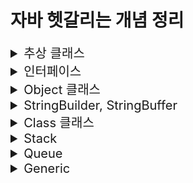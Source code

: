 # 자바 헷갈리는 개념 정리

<details>
<summary style="font-size:20px">추상 클래스</summary>
<div markdown="1">

#### 개요

* 상속까지는 언제 왜 어떻게 사용하는지 알음 -> 추상 클래스는 실제로 구현해본적이 없기에 왜 언제 어떻게 사용하는지 알아보기위함.

* 상속은 왜 사용할까?
  * 만들어져 있는 클래스를 재사용함(overriding)으로써 중복된 코드를 줄이고 간결해지며 공통적인 기능을 부모 클래스에 추가하면 자식 클래스에서 재사용이 가능함으로 확장성 또한 용이함 즉, 유지보수가 쉽고, 확장성이 용이하며 재사용이 가능하고 코드가 간결해짐.
* 상속은 언제 사용할까?
  * IS-A 관계
    * 상위 클레스에서 하위 클래스보다 일반적인 개념의 사용(ex Animal)
    * 하위 클래스에서 상위 클래스보다 구체적인 개념 사용(ex Dog bark, Eagle flying)
    * 높은 클래스간의 결합도 -> 복잡한 구조는 어울리지 않음.
  * HAS-A 관계
    * 클래스를 재활용하고 싶다해서 무조건 상속을 받지 않음.
    * (ex Student가 Subject를 포함)
    * 일반적인 구현 방법

#### 추상 클래스

* 상속받는 자식 클래스가 반드시 추상 메소드를 구현하도록 하기 위함.
  * 그래서 왜 추상 클래스를 사용할까? why?? 
  * 공통적인 부분은 만들어진 기능을 사용하고, 이를 받아 사용하는 쪽에서는 자신에게 필요한 부분만 재정의하여 사용함으로써 유지보수와 통일성을 유지하기위함.
  * **공통된 필드와 메서드를 통일할 목적**
  * ex) 10명의 개발자가 자동차를 상속받아 각자만의 실체클래스를 구현하는경우
  * 수만줄의 A자동차가 계약만료되고, B자동차를 새로 교체할 때 객체 인스턴스만 변경하면됨.

> 추상클래스 예시

![Alt text](image.png)

```java
package oop4;

public abstract class Computer {

	public abstract void display();
	public abstract void typing();
	
	public void turnOn() {
		System.out.println("전원을 켭니다.");
	}
	
	public void turnOff() {
		System.out.println("전원을 끕니다.");
	}
}
```

```java
package oop4;

public class Desktop extends Computer{

	@Override
	public void display() {
		System.out.println("PC 화면");
	}

	@Override
	public void typing() {
		System.out.println("PC 타이핑");
	}

	@Override
	public void turnOff() {
		System.out.println("PC 전원끄기");
	}
}

```

```java
package oop4;

public abstract class NoteBook extends Computer{

	@Override
	public void display() {
		System.out.println("노트북 화면");
	}
}
```

```java
package oop4;

public class MyNoteBook extends NoteBook{

	@Override
	public void typing() {
		System.out.println("MyNoteBook typing");
	}
}
```

```java
package oop4;

public class ComputerTest {

	public static void main(String[] args) {
		
		Computer computer = new Desktop(); 
		NoteBook book = new MyNoteBook();
		//Computer computer = new Computer(); 추상메서드이므로 new를 통한 객체 생성 불가.
		
		computer.display();
		book.display();
	}
}
```
* 추상클래스에서 상위클래스인 Computer class 생성.
* Desktop은 Computer를 상속받으며, display(), typing() 메소드를 오버라이딩 하고있으며 turnOff() 도 재정의해서 사용함.
* Notebook도 Computer를 상속받으며 추상클래스로서 Notebook 클래스를 생성함.
* MyNoteBook은 NoteBook을 상속받음.
* Main 메소드인 ComputerTest에서는 다형성을 사용하여 객체의 메소드 호출이 가능함.
* 단, 추상메소드는 new를 통한 객체 생성이 불가함.
  
</div>
</details>

<details>
<summary style="font-size:20px">인터페이스</summary>
<div markdown="1">

#### 개요

* 추상 클래스는 부모인 최상단 클래스에서 공통적인 기능을 구현함으로써 자식 클래스에서 오버라이딩하여 확장성 및 유지보수에 용이하도록 도와줌.
* 인터페이스는?? 다중 상속 기능 제공과 추상 클래스와 비슷한 역할을 한다는 것으로 알고있음.
* 추상클래스와 어떤 다른 점이 있고 어떤 상황에 쓰이는가?
  
#### 인터페이스

* 추상 클래스는 IS-A, 인터페이스는 HAS-A.
* 추상 클래스는 한 개의 클래스만 상속이 가능하고 자식 클래스에서 선택적으로 오버라이딩하여 사용할 수 있도록 하기위함.
* 인터페이스는 다중 상속이 가능하고 공통으로 필요한 기능들도 모든 클래스에서 오버라이딩하여 재정의 해야함.


> 인터페이스와 추상 클래스 예시

![Alt text](image-1.png)

```java
public abstract class Creature {
    private int x;
    private int y;
    private int age;
    
    public Creature(int x, int y, int age) {
        this.age = age;
        this.x = x;
        this.y = y;
    }
    
    public void age() {
        age++;
    }
    
    public void move(int xDistance) {
        x += xDistance;
    }
    
    public int getX() {
        return x;
    }
    public void setX(int x) {
        this.x = x;
    }
    public int getY() {
        return y;
    }
    public void setY(int y) {
        this.y = y;
    }
    
    public abstract void attack();
    public abstract void printInfo();
    
    @Override
    public String toString() {
        return "x : " + x + ", y : " + y + ", age : " + age;
    }
}
```
* 인간과 동물은 생명체를 상속.
* 각 생명체들은 구분에 따라서 인간과 동물을 상속, 할 수 있는 기능들을 인터페이스로 구현.
* 공통적으로 이동할 수 있는 기능인 move를 하위클래스에서 상속할 수 있도록 일반 메소드로 구현.
* attack, printInfo 는 각각 생명체에 따라 다른 기능으로 구현하기 때문에 추상메소드로 구현.

```java
public abstract class Animal extends Creature{
    
    public Animal(int x, int y, int age) {
        super(x, y, age);
    }
    
    @Override
    public void attack() {
        System.out.println("몸을 사용하여 공격!!");
    }
}
```

* 동물 클래스는 생명체이므로 Creature 추상클래스를 상속받음.
* 몸을 사용하여 공격하는 attack 메소드를 오버라이딩.
* **Q.조상클래스인 Creature 에서 지정한 printInfo 메소드는 왜 사용하지 않았을까?**
  * 동물클래스도 abstract 추상 클래스를 사용함으로써 앞으로의 생길 자식클래스에게 위임해서 사용하기 위함.

```java
public abstract class Human extends Creature implements Talkable{
    public Human(int x, int y, int age) {
        super(x, y, age);
    }
    
    @Override
    public void attack() {
        System.out.println("도구를 사용!!");
    }
    
    @Override
    public void talk() {
        System.out.println("사람은 말을 할 수 있다.");
    }
}
```

* Human 클래스도 Animal 클래스와 마찬가지로 추상 클래스로 구함.
* 하지만 여기서 Animal 클래스와 다르게 Talkable 인터페이스를 구현한 차이점이 있음.

```java
public interface Talkable {
    abstract void talk();
}
```

* 인터페이스는 이정표와 같은 것으로 정리해두자.
* Talable를 인터페이스를 구현할 경우 talk() 메소드를 오버라이딩하여 사용할 수 있음.

```java
public interface Flyable {
    void fly(int yDistance);
    void flyMove(int xDistance, int yDistance);
}
```

* 새 종류가 구현할 인터페이스 구현. 다른 동물들과는 다르게 y행으로 이동할 수 있는 메소드 선언함.

```java
public class Pigeon extends Animal implements Flyable{
    public Pigeon(int x, int y, int age) {
        super(x, y, age);
    }
    
    @Override
    public void fly(int yDistance) {
        setY(getY() + yDistance);
    }
    
    @Override
    public void flyMove(int xDistance, int yDistance) {
        setY(getY() + yDistance);
        setX(getX() + xDistance);
    }
    
    @Override
    public void printInfo() {
        System.out.println("Pigeon -> " + toString());
    }
}
```

* 비둘기는 동물 클래스를 상속받고 날 수 있는 동물이므로 Flyable 인터페이스를 구현함.
* 여기서 printInfo 는 조상 클래스인 Creature 클래스에서의 추상메소드를 오버라이딩하였음.

```java
public interface Swimable {
    void swimDown(int yDistance);
}
```

* **중요한 공통된 기능을 사용하는 인터페이스**
  * 거북이와, 케빈이라는 클래스를 작성할 때 두 생명체는 모두 수영을 할 수 있다고 정의함.
  * 하지만 동물이나 사람중에서도 수영을 못하는 경우도 있기에 swimDown 추성메소드가 아닌 Siwmable 인터페이스를 구현.
  * 각각 따로 정의하여 구현시킴으로써 가독성도 좋고 유지보수측면에서 좋음.

```java
public class Turtle extends Animal implements Swimable{
    public Turtle(int x, int y, int age) {
        super(x, y, age);
    }
    
    @Override
    public void swimDown(int yDistance) {
        setY(getY() - yDistance);
    }
    
    @Override
    public void printInfo() {
        System.out.println("Turtle -> " + toString());
    }
}

```

* 거북이 클래스에서는 Swimable 을 구현하고 swimDown 재정의하여 사용.

```java
public class Kevin extends Human implements Programmer, Swimable{
    public Kevin(int x, int y, int age) {
        super(x, y, age);
    }
    
    @Override
    public void coding() {
        System.out.println("Hello World!");
    }
    
    @Override
    public void swimDown(int yDistance) {
        setY(getY() - yDistance);
        if(getY() < -10) {
            System.out.println("너무 깊이 들어가면 죽을수도 있어!!");
        }
    }
    
    @Override
    public void printInfo() {
        System.out.println("Kevin -> " + toString());
    }
}

```

* Kevin은 다중구현을 통해서 수영도 할 수 있고, 코딩도 할 수 있는 사람

```java
public interface Programmer {
    void coding();
}
```

```java
public class Main {
    public static void main(String[] args) {
        Pigeon p = new Pigeon(5,10,14);
        p.printInfo();
        p.age();
        p.move(100);
        p.printInfo();
        p.fly(5);
        p.printInfo();
        p.flyMove(10, 20);
        p.printInfo();
        p.attack();
        System.out.println();
        
        Kevin kev = new Kevin(0, 0, 35);
        kev.printInfo();
        kev.age();
        kev.move(10);
        kev.printInfo();
        kev.attack();
        kev.coding();
        kev.swimDown(20);
        kev.printInfo();
        kev.talk();
        System.out.println();
        
        Turtle tur = new Turtle(100, -10, 95);
        tur.printInfo();
        tur.age();
        tur.move(-100);
        tur.printInfo();
        tur.attack();
        tur.swimDown(1000);
        tur.printInfo();
    }
}
```

* 메인메소드 구현.
 
#### 요약
> **추상 클래스 : 상속 관계를 타고 올라갔을 때 같은 조상클래스를 상속하는 똑같은 기능이 필요할 때!**
		
> **인터페이스: 상속 관계를 타고 올라갔을 때 다른 조상클래스를 상속하는 기능이 필요할 때!**

</div>
</details>

<details>
<summary style="font-size:20px">Object 클래스</summary>
<div markdown="1">

#### 개요

* import 하지 않아도 자동으로 import되는 Object 클래스란 무엇인가 알아보기위함

#### Object 클래스

* Object 클래스는 모든 클래스의 최상위 조상 클래스
* Object 메소드는 밑에 링크 참고 참고.
  * http://www.tcpschool.com/java/java_api_object
  * https://docs.oracle.com/javase/8/docs/api/java/lang/Object.html

```java
public class Student{

	private int studentNum;
	private String studentName;
	
	public Student(int studentNum, String studentName) {
		this.studentNum = studentNum;
		this.studentName = studentName;
	}

    @Override
	public boolean equals(Object obj) {

		if(obj instanceof Student) {
			Student std = (Student)obj;
			if(this.studentNum == std.studentNum) {
				return true;
			}else {
				return false;
			}
		}
		return false;
	}

    @Override
	public int hashCode() {
		return studentNum;
	}
}
```

* studentNum 같은 상황일 경우의 로직을 추가할 때 Student가 obj의 instancof에 해당할 경우
* Student 의 힙메모리에 담긴 객체 std = (다운캐스팅 Student) obj 는 같음.
* 만약 현재 Student의 studentNum 와 힙메모리에 담긴 객체 std studentNum이 같으면 true를 반환
  
```java
public class EqualsTest {
    public static void main(String[] args){
		Student st1 = new Student(100, "Lee");		
		Student st2 = new Student(100, "Son");

		System.out.println(st1.equals(st2));    // true
		System.out.println(st1 == st2);         // false

		System.out.println(st1.hashCode());     // 100
		System.out.println(st2.hashCode());     // 100
		
		System.out.println(System.identityHashCode(st1));   // ~~~
		System.out.println(System.identityHashCode(st2));   // ~~~
    }
}
```

* equals는 Object 에서 재정의하여 사용한 로직을 반영하여 주소값을 비교했을 때 true 가 나옴.
* hashCode 같은 경우도 studentNum 을 return 받았기 때문에 100 이라는 값이 나옴.
* System 에서 static 메소드로 정의해놓은 identityHashCode 메소드는 실제 HashCode의 주소값을 알려주므로 다른 값이 나옴.

</div>
</details>

<details>
<summary style="font-size:20px">StringBuilder, StringBuffer</summary>
<div markdown="1">

#### 개요

* StringBuilder, StringBuffer 가 언제 어떻게 쓰이는지 알아보기위함.
* textblock은 java13부터 지원.

```java
public class StringTest {

	public static void main(String[] args) {
		String java = new String("java");
		String android = new String("android");
		
		System.out.println(System.identityHashCode(java));  //2104457164


		java = java.concat(android);
		
		System.out.println(System.identityHashCode(java));  //1521118594
	}
	
}
```

* 위의 코드에서 java를 새로 정의해서 사용하면 메모리가 새로 생성돼어 비효율적임.
* 그래서 이 때 StringBuilder, StringBuffer 를 사용함.

#### StringBuilder, StringBuffer

* 문자열을 여러번 연결하거나 변경할 때 사용하면 유용하게 쓰임.
* 새로운 인스턴스를 생성하지 않고 내부적으로 가변적인 char[] 멤버 변수를 가지며 변경함.
* 단일 쓰레드에서는 StringBuilder 을 권장, StringBuffer는 멀티 쓰레드 프로그래밍에서 동기화를 보장함.

```java
public class StringBuilderTest {

	public static void main(String[] args) {
		String java = new String("java");
		String android = new String("android");

		StringBuilder builder = new StringBuilder(java);
		System.out.println(System.identityHashCode(builder));   //2104457164
		builder.append(android);
		
		System.out.println(System.identityHashCode(builder));   //2104457164
	}
}
```

* 계속적으로 가변하기때문에 같은 메모리값을 가지고 있음.
* 단일 쓰레드 환경에서는 StringBuilder을 사용, 멀티 쓰레드 환경에서 동기화를 하는 경우 StringBuffer를 사용하자.

</div>
</details>

<details>
<summary style="font-size:20px">Class 클래스</summary>
<div markdown="1">

#### 개요 

* Class 클래스는 무엇이고 어디에 쓰이는지 알아보기위함.

#### Class 클래스

* 동적 로딩이 가능함.
  * 컴파일 시 데이터 타입이 bing 되지않고 실행중에 데이터 타입을 binding함.
  * 런타임시에 원하는 클래스를 로딩하여 binding 할 수 있다는 장점이 있음.
  * 컴파일 시에 타입이 정해지지 않으므로 동적 로싱시 오류가 발생하면 프로그램 장애 발생 가능성이 있음.

```java
public class StringTest {
	
	public static void main(String[] args) throws ClassNotFoundException {
		
		Class c = Class.forName("java.lang.String");
		System.out.println(c);
		
		Constructor[] cons = c.getConstructors();
		for(Constructor co : cons) {
			System.out.println(co);
		}
		
		Method[] me =  c.getMethods();
		for(Method method : me) {
			System.out.println(method);
		}
	}
}
```

* Class객체 생성 후 Class.forName 을 통해 java.lang.String에 관한 class들을 불러올 수 있음.
* 마찬가지로 Class 클래스에 담긴 생성자 getConstructors, 메소드 getMethods 를 통해 불러올 수 있음. (실제로는 잘 안쓰임,, 알아만두자)

* Class 관련 문서는 아래 참고.
* https://docs.oracle.com/javase/8/docs/api/java/lang/Class.html
</div> 
</details>

<details>
<summary style="font-size:20px">Stack</summary>
<div markdown="1">

#### 스택

* Stack 은 Last In First Out LIFO(후입선출) 구조.
* 맨 마지막 위치(top) 에서만 자료를 추가, 삭제 꺼내올 수 있음 (중간의 자료를 꺼낼 수 없음)
* ex) 가장 최근의 자료를 찾아올 때, 게임에서 히스토리를 유지하고 이를 무를 때 사용, 택배상자가 쌓여있는 모양 

#### 구현방법

* 크게 배열을 이용하는방법과 리스트를 이용하는방법 두 가지로 나뉨.

![Alt text](image-2.png)

* top 변수는 배열의 가장 마지막으로 저장된 요소의 index를 저장함.
* 처음에 아무값도 저장하지 않는 상태이면 -1을 저장.
* push 하면 top 은 index에서 + 1 저장
* pop 하면 top은 index - 1 저장

```java
package ch05;

public class ArrayStack {

	int size;
	int top = -1;
	Object[] Arr;
	
	public ArrayStack(int size) {
		this.size = size;
		Arr = new Object[size];
	}
	
	public boolean isEmpty() {
		return top == -1;
	}
	
	public boolean isFull() {
		return this.size == this.top + 1;
	}
	
	public void push(int data) {
		
		if(isFull()) {
			throw new ArrayIndexOutOfBoundsException();
		}
		
		this.Arr[++top] = data;
	}
	
	public Object pop() {
		
		if(isEmpty()) {
			throw new ArrayIndexOutOfBoundsException();
		}
		
		Object poppedData = Arr[top];
		Arr[top--] = null;
		
		return poppedData;
	}
	
	public Object peek() {
		if(isEmpty()) {
			return null;
		}else {
			return this.Arr[top];
		}
	}
	
}
```

* push
  * 배열의 요소가 가득찼는지 판별해주는 ifFull()
  * Arr배열의 탑이 1씩 증가하는 값은 data에 담음.
* pop
  * 배열의 요소가 비었는지 판별해주는 isEmpty()
  * top index에 위치하는 Arr배열값 return
  * 탑이 1씩 감소함.


```java
package ch05;

public class Main {

	public static void main(String[] args) {
        System.out.println("배열로 구현한 stack");
        ArrayStack arrayStack = new ArrayStack(1000);
        System.out.println("1,2,3,4,5 순으로 push()");
        arrayStack.push(1);
        arrayStack.push(2);
        arrayStack.push(3);
        arrayStack.push(4);
        arrayStack.push(5);

        System.out.print("stack 가장 위에 있는 데이터: ");
        System.out.println(arrayStack.peek());

        int arrayindex = arrayStack.top;
        for (int i = 0; i <= arrayindex; i++) {
            System.out.print("pop된 데이터: ");
            System.out.println(arrayStack.pop());
        }
	}
}
```

#### 결과

```
배열로 구현한 stack
1,2,3,4,5 순으로 push()
stack 가장 위에 있는 데이터: 5
pop된 데이터: 5
pop된 데이터: 4
pop된 데이터: 3
pop된 데이터: 2
pop된 데이터: 1
```

</div>
</details>

<details>
<summary style="font-size:20px">Queue</summary>
<div markdown="1">

#### Queue

* 맨 앞에서 자료를 꺼내거나 삭제하고, 맨 뒤에서 자료를 추가함.
* First In First Out (선입선출) 구조
* ex) 줄서기, 운영체제의 프로세스 관리 등에서 사용.

```java
package ch05;

public class StackQueue {
    int length;
    int front = 0;
    int rear = 0;
    Object[] queue;

    public StackQueue(int length) {
        this.length = length;
        this.queue = new Object[length];
    }

    public boolean isFull(){
        return front == rear && queue[front] != null;
    }

    public boolean isEmpty(){
        return front == rear && queue[front] == null;
    }

    public void enqueue(Object data){
        if(isFull()) {
            System.out.println("큐에 더 이상 데이터를 저장할 공간이 없습니다.");
            return;
        }
        queue[rear++] = data;
        rear = rear % queue.length;
    }

    public Object dequeue(){
        if(isEmpty()){
            System.out.println("큐가 비어있습니다");
            throw new ArrayIndexOutOfBoundsException();
        }
        Object dequeuedData = queue[front];
        queue[front++] = null;
        front = front % queue.length;

        return dequeuedData;
    }

    public Object peek(){
        return queue[front];
    }
}
```

* euqueue 함수 호출 시 꽉 찼는지 확인(isFull)
  * rear 가 가르키는 index로 접근 후, main에서 호출하는 data를 받아 데이터에 삽임함.
  * rear값은 1씩 증가하며, rear값이 배열의 크기를 넘지 못하도록 나머지 연산 진행.

* dequeue 함수 호출 시 큐가 비어있는지 확인(isEmpty)
  * front가 가리키는 index로 접근하여 데이터를 임시저장.
  * 다시 해당 index로 접근하여 null을 삽입 후 front 1씩 증가
  * front값이 배열의 크기를 넘지 못하도록 나머지 연산 진행.

```java
package ch05;

public class QueueMain {
	public static void main(String[] args) {
        System.out.println("------Stack으로 구현한 Queue------");
        StackQueue stackQueue = new StackQueue(100);
        int numberOfData = 5;

        for (int i = 0; i < numberOfData; i++) {
            stackQueue.enqueue(i);
            System.out.printf("%d를 Queue에 enqueue\n", i);
        }

        System.out.println("peek연산 결과: " + stackQueue.peek());

        for (int i = 0; i < numberOfData; i++) {
            System.out.print(stackQueue.dequeue() + " ");
        }
	}
}
```
#### 결과

```
------Stack으로 구현한 Queue------
0를 Queue에 enqueue
1를 Queue에 enqueue
2를 Queue에 enqueue
3를 Queue에 enqueue
4를 Queue에 enqueue
peek연산 결과: 0
0 1 2 3 4 
```
</div>
</details>

<details>
<summary style="font-size:20px">Generic</summary>
<div markdown="1">

#### 개요

* 변수 사용시 자료형을 지정하는데 사용할 때 쓰이는게 제네릭으로 알고있음.
* ex) ArrayList<Integer> arraylist = new ArrayList<Integer>(); 이런식으로 타입 지정해서 사용하곤 했음.
* Generic에 대해서 자세히 알아보기 위함.

#### Generic

* 클래스 내부에서 사용할 데이터 타입을 외부에서 지정하는 기법임.
* 변수를 선언할 때 변수의 타입을 지정해주듯이 객체에 타입을 지정해주는 것.
* 컴파일 타임에 타입 검사를 통한 예외 방지
  * ex) Object를 객체로 만들었을 때 다운캐스팅의 오류를 실행할 문제점.
* 불필요한 캐스팅을 없애 성능 향상
  * ex) 미리 타입을 지정하고 제한해놓음으로써 형 변환의 번거로움을 줄여 가독성 및 오버헤드 문제점을 막아줌.

#### Generic 사용방법

* 자료형 매개변수 T(type parameter) : 클래스를 사용하는 시점에 자료형을 지정. static 변수는 사용할 수 없음.

![Alt text](image-3.png)

#### 자료형 매개변수를 이용한 컴파일 타임시 타입 검사를 통한 예외 방지

```java
class Apple {}
class Banana {}

class FruitBox {
    // 모든 클래스 타입을 받기 위해 최고 조상인 Object 타입으로 설정
    private Object[] fruit;

    public FruitBox(Object[] fruit) {
        this.fruit = fruit;
    }

    public Object getFruit(int index) {
        return fruit[index];
    }
}
```
```java
public static void main(String[] args) {
    Apple[] arr = {
            new Apple(),
            new Apple()
    };
    FruitBox box = new FruitBox(arr);

    Apple apple = (Apple) box.getFruit(0);
    Banana banana = (Banana) box.getFruit(1);
}
```

* 실행시 ClassCastException 런타임 에러 발생. 이와 같은 경우에는 빨간줄로 에러를 알려주지 않음 ! !
* 이유는 Apple 객체 타입을 FruitBox에 넣었는데 Banana를 형변환해서 가져오려고 했기 때문에 발생한 에러.
* 앞에 형변환을 (Object)로 다운캐스팅해도되지만 이 떄 제네릭을 사용하면 실수를 미연에 방지할 수 있음.
* 밑에 코드와 같이 자료형 매개변수를 지정하여 제내릭을 사용하자.

```java
class FruitBox<T> {
    private T[] fruit;

    public FruitBox(T[] fruit) {
        this.fruit = fruit;
    }

    public T getFruit(int index) {
        return fruit[index];
    }
}
```

* 이 처럼 타입 파라미터로 매개변수를 지정해줌으로써 잘못된 타입이 사용될 수 있는 문제를 제거함.

#### 불필요한 캐스팅을 없앰으로써 성능 향상

```java
Apple[] arr = { new Apple(), new Apple(), new Apple() };
FruitBox box = new FruitBox(arr);

// 가져온 타입이 Object 타입이기 때문에 일일히 다운캐스팅을 해야함 - 쓸데없는 성능 낭비
Apple apple1 = (Apple) box.getFruit(0);
Apple apple2 = (Apple) box.getFruit(1);
Apple apple3 = (Apple) box.getFruit(2);
```

* Apple 배열을 FruitBox의 Object 배열 객체에 넣고, 가져올 때는 다운캐스팅을 통해 가져와야했음.

```java
FruitBox<Apple> box = new FruitBox<>(arr);

Apple apple = box.getFruit(0);
Apple apple = box.getFruit(1);
Apple apple = box.getFruit(2);
```

* 미리 형변환을 지정해놓음으로써 형변환의 번거로움을 제거함과 동시에 타입 검사에 들어가는 메모리를 줄일 수 있음.

#### 잘 정리되어있는 링크 참고.
* https://inpa.tistory.com/entry/JAVA-%E2%98%95-%EC%A0%9C%EB%84%A4%EB%A6%ADGenerics-%EA%B0%9C%EB%85%90-%EB%AC%B8%EB%B2%95-%EC%A0%95%EB%B3%B5%ED%95%98%EA%B8%B0
</div>
</details>